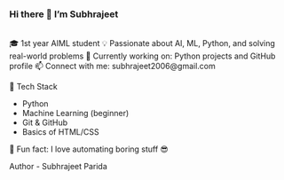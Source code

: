 ### Hi there 👋 I’m Subhrajeet  
<br>
🎓 1st year AIML student  
💡 Passionate about AI, ML, Python, and solving real-world problems  
🚀 Currently working on: Python projects and GitHub profile  
📫 Connect with me: subhrajeet2006@gmail.com

🧠 Tech Stack  
- Python  
- Machine Learning (beginner)  
- Git & GitHub  
- Basics of HTML/CSS

🌱 Fun fact: I love automating boring stuff 😎

Author - Subhrajeet Parida